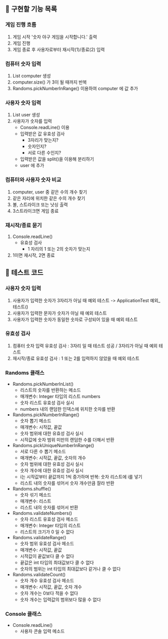 ## 📮 구현할 기능 목록
### 게임 진행 흐름
1. 게임 시작 '숫자 야구 게임을 시작합니다.' 출력
2. 게임 진행
3. 게임 종료 후 사용자로부터 재시작(1)/종료(2) 입력

### 컴퓨터 숫자 입력
1. List<Integer> computer 생성
2. computer.size() 가 3이 될 때까지 반복
3. Randoms.pickNumberInRange() 이용하여 computer 에 값 추가

### 사용자 숫자 입력
1. List<Integer> user 생성
2. 사용자가 숫자를 입력
    * Console.readLine() 이용
    * 입력받은 값 유효성 검사
        - 3자리가 맞는지?
        - 숫자인지?
        - 서로 다른 수인지?
    * 입력받은 값을 split()을 이용해 분리하기
    * user 에 추가

### 컴퓨터와 사용자 숫자 비교
1. computer, user 중 같은 수의 개수 찾기
2. 같은 자리에 위치한 같은 수의 개수 찾기
3. 볼, 스트라이크 또는 낫싱 출력
4. 3스트라이크면 게임 종료

### 재시작/종료 묻기
1. Console.readLine()
    * 유효성 검사
        - 1 자리의 1 또는 2의 숫자가 맞는지
2. 1이면 재시작, 2면 종료

## 📮 테스트 코드
### 사용자 숫자 입력
1. 사용자가 입력한 숫자가 3자리가 아닐 때 예외 테스트 -> ApplicationTest 예외_테스트()
2. 사용자가 입력한 문자가 숫자가 아닐 때 예외 테스트
3. 사용자가 입력한 숫자가 동일한 숫자로 구성되어 있을 때 예외 테스트

### 유효성 검사
1. 컴퓨터 숫자 입력 유효성 검사 : 3자리 일 때 테스트 성공 / 3자리가 아닐 때 예외 테스트
2. 재시작/종료 유효성 검사 : 1 또는 2를 입력하지 않았을 때 예외 테스트

### Randoms 클래스
* Randoms.pickNumberInList()
    - 리스트의 숫자를 반환하는 메소드
    - 매개변수: Integer 타입의 리스트 numbers
    - 숫자 리스트 유효성 검사 실시
    - numbers 내의 랜덤한 인덱스에 위치한 숫자를 반환
* Randoms.pickNumberInRange()
    - 숫자 뽑기 메소드
    - 매개변수: 시작값, 끝값
    - 숫자 범위에 대한 유효성 검사 실시
    - 시작값에 숫자 범위 미만의 랜덤한 수를 더해서 반환
* Randoms.pickUniqueNumberInRange()
    - 서로 다른 수 뽑기 메소드
    - 매개변수: 시작값, 끝값, 숫자의 개수
    - 숫자 범위에 대한 유효성 검사 실시
    - 숫자 개수에 대한 유효성 검사 실시
    - i는 시작값부터 끝값까지 1씩 증가하며 반복: 숫자 리스트에 i를 넣기
    - 리스트 내의 숫자를 섞어서 숫자 개수만큼 잘라 반환
* Randoms.shuffle()
    - 숫자 섞기 메소드
    - 매개변수: 리스트
    - 리스트 내의 숫자를 섞어서 반환
* Randoms.validateNumbers()
    - 숫자 리스트 유효성 검사 메소드
    - 매개변수: Integer 타입의 리스트
    - 리스트의 크기가 0 일 수 없다
* Randoms.validateRange()
    - 숫자 범위 유효성 검사 메소드
    - 매개변수: 시작값, 끝값
    - 시작값이 끝값보다 클 수 없다
    - 끝값은 int 타입의 최대값보다 클 수 없다
    - 숫자의 범위는 int 타입의 최대값보다 같거나 클 수 없다
* Randoms.validateCount()
    - 숫자 개수 유효성 검사 메소드
    - 매개변수: 시작값, 끝값, 숫자 개수
    - 숫자 개수는 0보다 적을 수 없다
    - 숫자 개수는 입력값의 범위보다 많을 수 없다

### Console 클래스
* Console.readLine()
    - 사용자 콘솔 입력 메소드